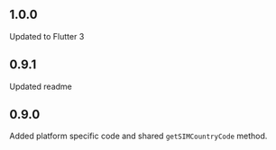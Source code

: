 ## 1.0.0

Updated to Flutter 3
## 0.9.1

Updated readme
## 0.9.0

Added platform specific code and shared `getSIMCountryCode` method. 
